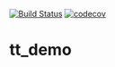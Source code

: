 [![Build Status](https://travis-ci.org/cle-b/tt_demo.svg?branch=master)](https://travis-ci.org/cle-b/tt_demo) [![codecov](https://codecov.io/gh/cle-b/tt_demo/branch/master/graph/badge.svg)](https://codecov.io/gh/cle-b/tt_demo)

# tt_demo
